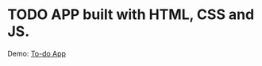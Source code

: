 # TODO APP built with HTML, CSS and JS. 
Demo: <a href="https://fernandoambri.github.io/todo-app/">To-do App</a>
